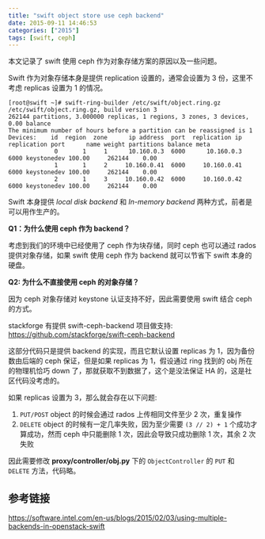 ```yaml
---
title: "swift object store use ceph backend"
date: 2015-09-11 14:46:53
categories: ["2015"]
tags: [swift, ceph]
---
```


本文记录了 swift 使用 ceph 作为对象存储方案的原因以及一些问题。

Swift 作为对象存储本身是提供 replication 设置的，通常会设置为 3 份，这里不考虑 replicas 设置为 1 的情况。

```
[root@swift ~]# swift-ring-builder /etc/swift/object.ring.gz 
/etc/swift/object.ring.gz, build version 3
262144 partitions, 3.000000 replicas, 1 regions, 3 zones, 3 devices, 0.00 balance
The minimum number of hours before a partition can be reassigned is 1
Devices:    id  region  zone      ip address  port  replication ip  replication port      name weight partitions balance meta
             0       1     1      10.160.0.3  6000      10.160.0.3              6000 keystonedev 100.00     262144    0.00 
             1       1     2     10.160.0.41  6000     10.160.0.41              6000 keystonedev 100.00     262144    0.00 
             2       1     3     10.160.0.42  6000     10.160.0.42              6000 keystonedev 100.00     262144    0.00 
```

Swift 本身提供 *local disk backend* 和 *In-memory backend* 两种方式，前者是可以用作生产的。

**Q1：为什么使用 ceph 作为 backend？**

考虑到我们的环境中已经使用了 ceph 作为块存储，同时 ceph 也可以通过 rados 提供对象存储，如果 swift 使用 ceph 作为 backend 就可以节省下 swift 本身的硬盘。

**Q2: 为什么不直接使用 ceph 的对象存储？**

因为 ceph 对象存储对 keystone 认证支持不好，因此需要使用 swift 结合 ceph 的方式。

stackforge 有提供 swift-ceph-backend 项目做支持: <https://github.com/stackforge/swift-ceph-backend>

这部分代码只是提供 backend 的实现，而且它默认设置 replicas 为 1，因为备份数由后端的 ceph 保证，但是如果 replicas 为 1，假设通过 ring 找到的 obj 所在的物理机恰巧 down 了，那就获取不到数据了，这个是没法保证 HA 的，这是社区代码没考虑的。

如果 replicas 设置为 3，那么就会存在以下问题:

1. `PUT/POST` object 的时候会通过 rados 上传相同文件至少 2 次，重复操作
2. `DELETE` object 的时候有一定几率失败，因为至少需要 `(3 // 2) + 1` 个成功才算成功，然而 ceph 中只能删除 1 次，因此会导致只成功删除 1 次，其余 2 次失败

因此需要修改 **proxy/controller/obj.py** 下的 `ObjectController` 的 `PUT` 和 `DELETE` 方法，代码略。

## 参考链接

<https://software.intel.com/en-us/blogs/2015/02/03/using-multiple-backends-in-openstack-swift>
